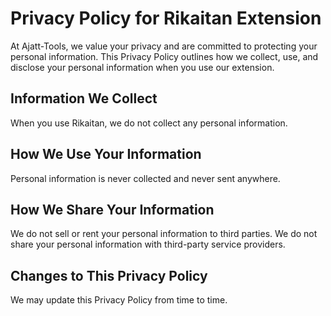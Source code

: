 # Privacy Policy for Rikaitan Extension

At Ajatt-Tools, we value your privacy and are committed to protecting your
personal information. This Privacy Policy outlines how we collect, use, and
disclose your personal information when you use our extension.

## Information We Collect

When you use Rikaitan,
we do not collect any personal information.

## How We Use Your Information

Personal information is never collected and never sent anywhere.

## How We Share Your Information

We do not sell or rent your personal information to third parties.
We do not share your personal information with third-party service providers.

## Changes to This Privacy Policy

We may update this Privacy Policy from time to time.
